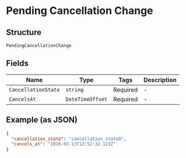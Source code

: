 
# Pending Cancellation Change

## Structure

`PendingCancellationChange`

## Fields

| Name | Type | Tags | Description |
|  --- | --- | --- | --- |
| `CancellationState` | `string` | Required | - |
| `CancelsAt` | `DateTimeOffset` | Required | - |

## Example (as JSON)

```json
{
  "cancellation_state": "cancellation_state8",
  "cancels_at": "2016-03-13T12:52:32.123Z"
}
```


